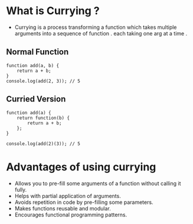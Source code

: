 # What is Currying ?

- Currying is a process transforming a function which takes multiple arguments into a sequence of function . each taking one arg at a time .

## Normal Function

```
function add(a, b) {
    return a + b;
}
console.log(add(2, 3)); // 5
```

## Curried Version

```
function add(a) {
    return function(b) {
        return a + b;
    };
}

console.log(add(2)(3)); // 5
```

# Advantages of using currying

- Allows you to pre-fill some arguments of a function without calling it fully.
- Helps with partial application of arguments.
- Avoids repetition in code by pre-filling some parameters.
- Makes functions reusable and modular.
- Encourages functional programming patterns.
